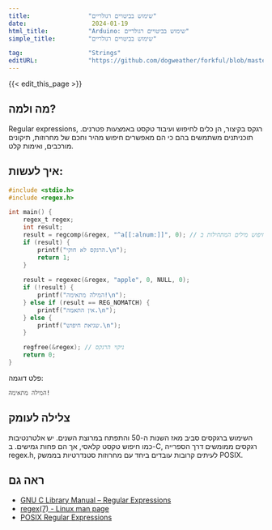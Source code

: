 ```yaml
---
title:                "שימוש בביטויים רגולריים"
date:                  2024-01-19
html_title:           "Arduino: שימוש בביטויים רגולריים"
simple_title:         "שימוש בביטויים רגולריים"

tag:                  "Strings"
editURL:              "https://github.com/dogweather/forkful/blob/master/content/he/c/using-regular-expressions.md"
---
```


{{< edit_this_page >}}

## מה ולמה?
Regular expressions, רגקס בקיצור, הן כלים לחיפוש ועיבוד טקסט באמצעות פטרנים. תוכניתנים משתמשים בהם כי הם מאפשרים חיפוש מהיר וחכם של מחרוזות, תיקונים מורכבים, ואימות קלט.

## איך לעשות:
```C
#include <stdio.h>
#include <regex.h>

int main() {
    regex_t regex;
    int result;
    result = regcomp(&regex, "^a[[:alnum:]]", 0); // קומפילציה של רגקס לחיפוש מילים המתחילות ב-'a'
    if (result) { 
        printf("הרגקס לא חוקי.\n");
        return 1;
    }
  
    result = regexec(&regex, "apple", 0, NULL, 0);
    if (!result) {
        printf("המילה מתאימה!\n");
    } else if (result == REG_NOMATCH) {
        printf("אין התאמה.\n");
    } else {
        printf("שגיאת חיפוש.\n");
    }

    regfree(&regex); // ניקוי הרגקס
    return 0;
}
```
פלט דוגמה:
```
המילה מתאימה!
```

## צלילה לעומק
השימוש ברגקסים סביב מאז השנות ה-50 והתפתח במרוצת השנים. יש אלטרנטיבות כמו חיפוש טקסט קלאסי, אך הם פחות גמישים. ב-C, רגקסים ממומשים דרך הספרייה regex.h, לעיתים קרובות עובדים ביחד עם מחרוזות סטנדרטיות בממשק POSIX.

## ראה גם
- [GNU C Library Manual – Regular Expressions](https://www.gnu.org/software/libc/manual/html_node/Regular-Expressions.html)
- [regex(7) - Linux man page](https://man7.org/linux/man-pages/man7/regex.7.html)
- [POSIX Regular Expressions](https://en.wikipedia.org/wiki/Regular_expression#POSIX_basic_and_extended)
